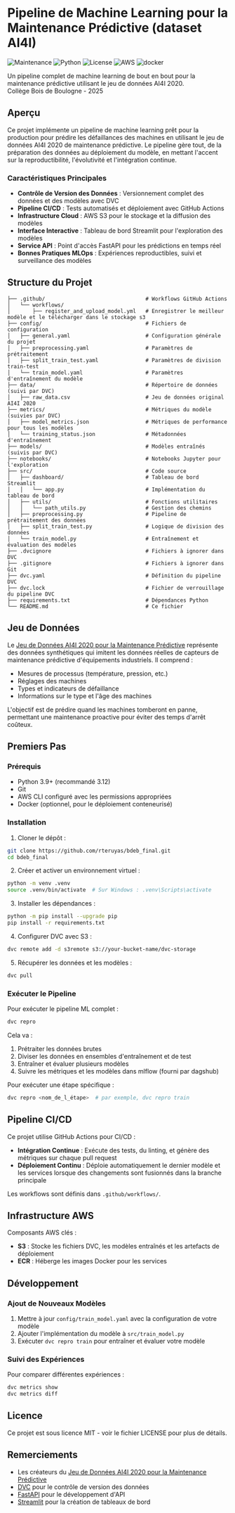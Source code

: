 # Pipeline de Machine Learning pour la Maintenance Prédictive (dataset AI4I)

![Maintenance](https://img.shields.io/badge/Maintenance-Active-green.svg)
![Python](https://img.shields.io/badge/Python-3.9+-blue.svg)
![License](https://img.shields.io/badge/license-Apache%202.0-yellow?style=flat-square)
![AWS](https://img.shields.io/badge/AWS-232F3E?style=flat&logo=amazonwebservices&logoColor=white)
![docker](https://img.shields.io/badge/docker-257bd6?style=for-the-badge&logo=docker&logoColor=white)


Un pipeline complet de machine learning de bout en bout pour la maintenance prédictive utilisant le jeu de données AI4I 2020.  
Collège Bois de Boulogne - 2025 

## Aperçu

Ce projet implémente un pipeline de machine learning prêt pour la production pour prédire les défaillances des machines en utilisant le jeu de données AI4I 2020 de maintenance prédictive. Le pipeline gère tout, de la préparation des données au déploiement du modèle, en mettant l'accent sur la reproductibilité, l'évolutivité et l'intégration continue.

### Caractéristiques Principales

- **Contrôle de Version des Données** : Versionnement complet des données et des modèles avec DVC
- **Pipeline CI/CD** : Tests automatisés et déploiement avec GitHub Actions
- **Infrastructure Cloud** : AWS S3 pour le stockage et la diffusion des modèles
- **Interface Interactive** : Tableau de bord Streamlit pour l'exploration des modèles
- **Service API** : Point d'accès FastAPI pour les prédictions en temps réel
- **Bonnes Pratiques MLOps** : Expériences reproductibles, suivi et surveillance des modèles

## Structure du Projet

```	
├── .github/                     			# Workflows GitHub Actions
│   └── workflows/                          
│       ├── register_and_upload_model.yml   # Enregistrer le meilleur modèle et le télécharger dans le stockage s3
├── config/                      			# Fichiers de configuration
│   ├── general.yaml             			# Configuration générale du projet
│   ├── preprocessing.yaml       			# Paramètres de prétraitement
│   ├── split_train_test.yaml    			# Paramètres de division train-test
│   └── train_model.yaml         			# Paramètres d'entraînement du modèle
├── data/                        			# Répertoire de données (suivi par DVC)
│   ├── raw_data.csv             			# Jeu de données original AI4I 2020
├── metrics/                     			# Métriques du modèle (suivies par DVC)
│   ├── model_metrics.json       			# Métriques de performance pour tous les modèles
│   └── training_status.json     			# Métadonnées d'entraînement
├── models/                      			# Modèles entraînés (suivis par DVC)
├── notebooks/                   			# Notebooks Jupyter pour l'exploration
├── src/                         			# Code source
│   ├── dashboard/               			# Tableau de bord Streamlit
│   │   └── app.py               			# Implémentation du tableau de bord
│   ├── utils/                   			# Fonctions utilitaires
│   │   └── path_utils.py        			# Gestion des chemins
│   ├── preprocessing.py         			# Pipeline de prétraitement des données
│   ├── split_train_test.py      			# Logique de division des données
│   └── train_model.py           			# Entraînement et évaluation des modèles
├── .dvcignore                   			# Fichiers à ignorer dans DVC
├── .gitignore                   			# Fichiers à ignorer dans Git
├── dvc.yaml                     			# Définition du pipeline DVC
├── dvc.lock                     			# Fichier de verrouillage du pipeline DVC
├── requirements.txt             			# Dépendances Python
└── README.md                    			# Ce fichier
```

## Jeu de Données

Le [Jeu de Données AI4I 2020 pour la Maintenance Prédictive](https://archive.ics.uci.edu/ml/datasets/AI4I+2020+Predictive+Maintenance+Dataset) représente des données synthétiques qui imitent les données réelles de capteurs de maintenance prédictive d'équipements industriels. Il comprend :

- Mesures de processus (température, pression, etc.)
- Réglages des machines
- Types et indicateurs de défaillance
- Informations sur le type et l'âge des machines

L'objectif est de prédire quand les machines tomberont en panne, permettant une maintenance proactive pour éviter des temps d'arrêt coûteux.

## Premiers Pas

### Prérequis

- Python 3.9+ (recommandé 3.12)
- Git
- AWS CLI configuré avec les permissions appropriées
- Docker (optionnel, pour le déploiement conteneurisé)

### Installation

1. Cloner le dépôt :

```bash
git clone https://github.com/rteruyas/bdeb_final.git 
cd bdeb_final
```

2. Créer et activer un environnement virtuel :

```bash
python -m venv .venv
source .venv/bin/activate  # Sur Windows : .venv\Scripts\activate
```

3. Installer les dépendances :

```bash
python -m pip install --upgrade pip 
pip install -r requirements.txt
```

4. Configurer DVC avec S3 :

```bash
dvc remote add -d s3remote s3://your-bucket-name/dvc-storage
```

5. Récupérer les données et les modèles :

```bash
dvc pull
```

### Exécuter le Pipeline

Pour exécuter le pipeline ML complet :

```bash
dvc repro
```

Cela va :
1. Prétraiter les données brutes
2. Diviser les données en ensembles d'entraînement et de test
3. Entraîner et évaluer plusieurs modèles
4. Suivre les métriques et les modèles dans mlflow (fourni par dagshub)

Pour exécuter une étape spécifique :

```bash
dvc repro <nom_de_l_étape>  # par exemple, dvc repro train
```

## Pipeline CI/CD

Ce projet utilise GitHub Actions pour CI/CD :

- **Intégration Continue** : Exécute des tests, du linting, et génère des métriques sur chaque pull request
- **Déploiement Continu** : Déploie automatiquement le dernier modèle et les services lorsque des changements sont fusionnés dans la branche principale

Les workflows sont définis dans `.github/workflows/`.

## Infrastructure AWS

Composants AWS clés :

- **S3** : Stocke les fichiers DVC, les modèles entraînés et les artefacts de déploiement
- **ECR** : Héberge les images Docker pour les services

## Développement

### Ajout de Nouveaux Modèles

1. Mettre à jour `config/train_model.yaml` avec la configuration de votre modèle
2. Ajouter l'implémentation du modèle à `src/train_model.py`
3. Exécuter `dvc repro train` pour entraîner et évaluer votre modèle

### Suivi des Expériences

Pour comparer différentes expériences :

```bash
dvc metrics show
dvc metrics diff
```

## Licence

Ce projet est sous licence MIT - voir le fichier LICENSE pour plus de détails.

## Remerciements

- Les créateurs du [Jeu de Données AI4I 2020 pour la Maintenance Prédictive](https://archive.ics.uci.edu/ml/datasets/AI4I+2020+Predictive+Maintenance+Dataset)
- [DVC](https://dvc.org/) pour le contrôle de version des données
- [FastAPI](https://fastapi.tiangolo.com/) pour le développement d'API
- [Streamlit](https://streamlit.io/) pour la création de tableaux de bord
